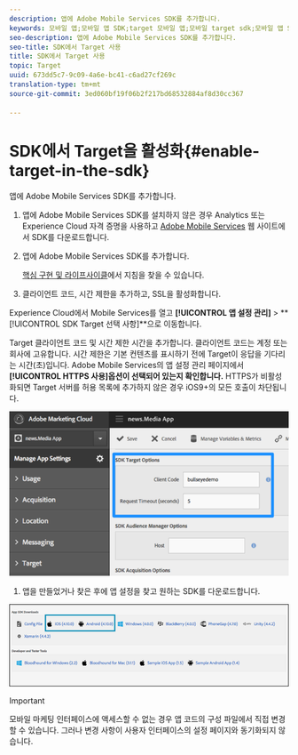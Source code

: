 ```yaml
---
description: 앱에 Adobe Mobile Services SDK를 추가합니다.
keywords: 모바일 앱;모바일 앱 SDK;target 모바일 앱;모바일 target sdk;모바일 앱 SDK;SDK에서 Target 사용
seo-description: 앱에 Adobe Mobile Services SDK를 추가합니다.
seo-title: SDK에서 Target 사용
title: SDK에서 Target 사용
topic: Target
uuid: 673dd5c7-9c09-4a6e-bc41-c6ad27cf269c
translation-type: tm+mt
source-git-commit: 3ed060bf19f06b2f217bd68532884af8d30cc367

---
```



# SDK에서 Target을 활성화{#enable-target-in-the-sdk}

앱에 Adobe Mobile Services SDK를 추가합니다.

1. 앱에 Adobe Mobile Services SDK를 설치하지 않은 경우 Analytics 또는 Experience Cloud 자격 증명을 사용하고 [Adobe Mobile Services](https://mobilemarketing.adobe.com) 웹 사이트에서 SDK를 다운로드합니다.

1. 앱에 Adobe Mobile Services SDK를 추가합니다.

   [핵심 구현 및 라이프사이클](https://marketing.adobe.com/resources/help/en_US/mobile/ios/dev_qs.html)에서 지침을 찾을 수 있습니다.
1.  클라이언트 코드, 시간 제한을 추가하고, SSL을 활성화합니다. 

   Experience Cloud에서 Mobile Services를 열고 **[!UICONTROL 앱 설정 관리]** &gt; **[!UICONTROL SDK Target 선택 사항]**으로 이동합니다.

   Target 클라이언트 코드 및 시간 제한 시간을 추가합니다. 클라이언트 코드는 계정 또는 회사에 고유합니다. 시간 제한은 기본 컨텐츠를 표시하기 전에 Target이 응답을 기다리는 시간(초)입니다. Adobe Mobile Services의 앱 설정 관리 페이지에서 **[!UICONTROL HTTPS 사용]옵션이 선택되어 있는지 확인합니다.** HTTPS가 비활성화되면 Target 서버를 허용 목록에 추가하지 않은 경우 iOS9+의 모든 호출이 차단됩니다.

   ![](assets/mobile-clientcode.png)

1.  앱을 만들었거나 찾은 후에 앱 설정을 찾고 원하는 SDK를 다운로드합니다. 

   ![](assets/download-sdk.png)

>[!IMPORTANT]
>
> 모바일 마케팅 인터페이스에 액세스할 수 없는 경우 앱 코드의 구성 파일에서 직접 변경할 수 있습니다. 그러나 변경 사항이 사용자 인터페이스의 설정 페이지와 동기화되지 않습니다.

